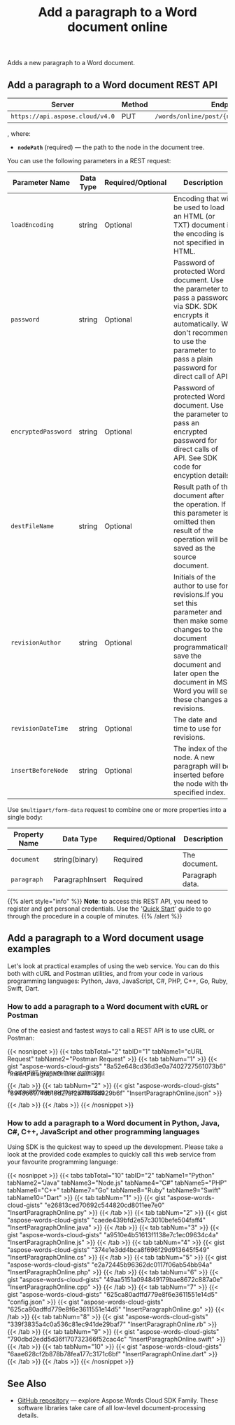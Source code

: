 ﻿---
title: "Add a paragraph to a Word document online"
articleTitle: "Add a paragraph"
linktitle: "Add a paragraph"
type: docs
url: /paragraphs/add/
description: "Add a paragraph to a Word document programmatically via Cloud API."
weight: 10
---

Adds a new paragraph to a Word document.


## Add a paragraph to a Word document REST API

| Server                         | Method | Endpoint             |
|--------------------------------|--------|----------------------|
| `https://api.aspose.cloud/v4.0`  | PUT    | `/words/online/post/{nodePath}/paragraphs` |

, where:

* **`nodePath`** (required) — the path to the node in the document tree.

You can use the following parameters in a REST request:

| Parameter Name       | Data Type | Required/Optional  | Description                     |
|----------------------|-----------|--------------------|---------------------------------|
| `loadEncoding`       | string    | Optional           | Encoding that will be used to load an HTML (or TXT) document if the encoding is not specified in HTML. |
| `password`           | string    | Optional           | Password of protected Word document. Use the parameter to pass a password via SDK. SDK encrypts it automatically. We don't recommend to use the parameter to pass a plain password for direct call of API. |
| `encryptedPassword`  | string    | Optional           | Password of protected Word document. Use the parameter to pass an encrypted password for direct calls of API. See SDK code for encyption details. |
| `destFileName`       | string    | Optional           | Result path of the document after the operation. If this parameter is omitted then result of the operation will be saved as the source document. |
| `revisionAuthor`     | string    | Optional           | Initials of the author to use for revisions.If you set this parameter and then make some changes to the document programmatically, save the document and later open the document in MS Word you will see these changes as revisions. |
| `revisionDateTime`   | string    | Optional           | The date and time to use for revisions.                      |
| `insertBeforeNode`   | string    | Optional           | The index of the node. A new paragraph will be inserted before the node with the specified index. |


Use `$multipart/form-data` request to combine one or more properties into a single body:

| Property Name        | Data Type | Required/Optional  | Description                     |
|----------------------|-----------|--------------------|---------------------------------|
| `document`           | string(binary) | Required           | The document.                                                |
| `paragraph`          | ParagraphInsert | Required           | Paragraph data.                                              |

{{% alert style="info" %}}
**Note**: to access this REST API, you need to register and get personal credentials. Use the '[Quick Start](/words/getting-started/quickstart/)' guide to go through the procedure in a couple of minutes.
{{% /alert %}}


## Add a paragraph to a Word document usage examples

Let's look at practical examples of using the web service. You can do this both with cURL and Postman utilities, and from your code in various programming languages: Python, Java, JavaScript, C#, PHP, C++, Go, Ruby, Swift, Dart.

### How to add a paragraph to a Word document with cURL or Postman

One of the easiest and fastest ways to call a REST API is to use cURL or Postman:

{{< nosnippet >}}
{{< tabs tabTotal="2" tabID="1" tabName1="cURL Request" tabName2="Postman Request" >}}
{{< tab tabNum="1" >}}
{{< gist "aspose-words-cloud-gists" "8a52e648cd36d3e0a7402727561073b6" "InsertParagraphOnline.curl" >}}

<p style="margin-top:-32px;font-size:80%;font-style:italic">To get a JWT token use these <a href="/words/getting-started/quickstart/">instructions</a></p>

{{< /tab >}}
{{< tab tabNum="2" >}}
{{< gist "aspose-words-cloud-gists" "894866974db18d27af2a7f67dd929b6f" "InsertParagraphOnline.json" >}}

<p style="margin-top:-32px;font-size:80%;font-style:italic">To get a JWT token use these <a href="/words/getting-started/quickstart/">instructions</a></p>

{{< /tab >}}
{{< /tabs >}}
{{< /nosnippet >}}


### How to add a paragraph to a Word document in Python, Java, C#, C++, JavaScript and other programming languages

Using SDK is the quickest way to speed up the development. Please take a look at the provided code examples to quickly call this web service from your favourite programming language:

{{< nosnippet >}}
{{< tabs tabTotal="10" tabID="2" tabName1="Python" tabName2="Java" tabName3="Node.js" tabName4="C#" tabName5="PHP" tabName6="C++" tabName7="Go" tabName8="Ruby" tabName9="Swift" tabName10="Dart" >}}
{{< tab tabNum="1" >}}
{{< gist "aspose-words-cloud-gists" "e26813ced70692c544820cd8011ee7e0" "InsertParagraphOnline.py" >}}
{{< /tab >}}
{{< tab tabNum="2" >}}
{{< gist "aspose-words-cloud-gists" "caede439bfd2e57c3010befe504faff4" "InsertParagraphOnline.java" >}}
{{< /tab >}}
{{< tab tabNum="3" >}}
{{< gist "aspose-words-cloud-gists" "a9510e4b51613f1138e7c1ec09634c4a" "InsertParagraphOnline.js" >}}
{{< /tab >}}
{{< tab tabNum="4" >}}
{{< gist "aspose-words-cloud-gists" "374e1e3dd4bca8f696f29d913645f549" "InsertParagraphOnline.cs" >}}
{{< /tab >}}
{{< tab tabNum="5" >}}
{{< gist "aspose-words-cloud-gists" "e2a72445b96362dc0117f06ab54bb94a" "InsertParagraphOnline.php" >}}
{{< /tab >}}
{{< tab tabNum="6" >}}
{{< gist "aspose-words-cloud-gists" "49aa5151a094849179bae8672c887a0e" "InsertParagraphOnline.cpp" >}}
{{< /tab >}}
{{< tab tabNum="7" >}}
{{< gist "aspose-words-cloud-gists" "625ca80adffd779e8f6e3611551e14d5" "config.json" >}}
{{< gist "aspose-words-cloud-gists" "625ca80adffd779e8f6e3611551e14d5" "InsertParagraphOnline.go" >}}
{{< /tab >}}
{{< tab tabNum="8" >}}
{{< gist "aspose-words-cloud-gists" "339f3835a4c0a536c81ec941de29baf7" "InsertParagraphOnline.rb" >}}
{{< /tab >}}
{{< tab tabNum="9" >}}
{{< gist "aspose-words-cloud-gists" "790dbd2edd5d36f170732366f52cac4c" "InsertParagraphOnline.swift" >}}
{{< /tab >}}
{{< tab tabNum="10" >}}
{{< gist "aspose-words-cloud-gists" "6aae628cf2b878b78fea177c3171c6bf" "InsertParagraphOnline.dart" >}}
{{< /tab >}}
{{< /tabs >}}
{{< /nosnippet >}}


## See Also

 * [GitHub repository](https://github.com/aspose-words-cloud) — explore Aspose.Words Cloud SDK Family. These software libraries take care of all low-level document-processing details.


